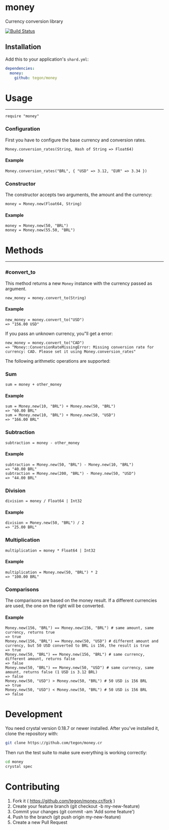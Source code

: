 # money

Currency conversion library

[![Build Status](https://travis-ci.org/tegon/money.cr.svg?branch=master)](https://travis-ci.org/tegon/money.cr)

## Installation

Add this to your application's `shard.yml`:

```yaml
dependencies:
  money:
    github: tegon/money
```

# Usage
---

```crystal
require "money"
```

### Configuration

First you have to configure the base currency and conversion rates.

```crystal
Money.conversion_rates(String, Hash of String => Float64)
```

#### Example

```crystal
Money.conversion_rates("BRL", { "USD" => 3.12, "EUR" => 3.34 })
```

### Constructor

The constructor accepts two arguments, the amount and the currency:

```crystal
money = Money.new(Float64, String)
```

#### Example

```crystal
money = Money.new(50, "BRL")
money = Money.new(55.50, "BRL")
```

# Methods
---

### #convert_to

This method returns a new `Money` instance with the currency passed as argument.

```crystal
new_money = money.convert_to(String)
```

#### Example

```crystal
new_money = money.convert_to("USD")
=> "156.00 USD"
```

If you pass an unknown currency, you"ll get a error:

```crystal
new_money = money.convert_to("CAD")
=> "Money::ConversionRateMissingError: Missing conversion rate for currency: CAD. Please set it using Money.conversion_rates"
```

The following arithmetic operations are supported:

### Sum

```crystal
sum = money + other_money
```

#### Example

```crystal
sum = Money.new(10, "BRL") + Money.new(50, "BRL")
=> "60.00 BRL"
sum = Money.new(10, "BRL") + Money.new(50, "USD")
=> "166.00 BRL"
```

### Subtraction

```crystal
subtraction = money - other_money
```

#### Example

```crystal
subtraction = Money.new(50, "BRL") - Money.new(10, "BRL")
=> "40.00 BRL"
subtraction = Money.new(200, "BRL") - Money.new(50, "USD")
=> "44.00 BRL"
```

### Division

```crystal
division = money / Float64 | Int32
```

#### Example

```crystal
division = Money.new(50, "BRL") / 2
=> "25.00 BRL"
```

### Multiplication

```crystal
multiplication = money * Float64 | Int32
```

#### Example

```crystal
multiplication = Money.new(50, "BRL") * 2
=> "100.00 BRL"
```

### Comparisons

The comparisons are based on the money result. If a different currencies are used, the one on the right will be converted.


#### Example

```crystal
Money.new(156, "BRL") == Money.new(156, "BRL") # same amount, same currency, returns true
=> true
Money.new(156, "BRL") == Money.new(50, "USD") # different amount and currency, but 50 USD converted to BRL is 156, the result is true
=> true
Money.new(50, "BRL") == Money.new(156, "BRL") # same currency, different amount, returns false
=> false
Money.new(50, "BRL") == Money.new(50, "USD") # same currency, same amount, returns false (1 USD is 3.12 BRL)
=> false
Money.new(50, "USD") > Money.new(50, "BRL") # 50 USD is 156 BRL
=> true
Money.new(50, "USD") < Money.new(50, "BRL") # 50 USD is 156 BRL
=> false
```

# Development

You need crystal version 0.18.7 or newer installed. After you've installed it, clone the repository with:

```bash
git clone https://github.com/tegon/money.cr
```

Then run the test suite to make sure everything is working correctly:

```bash
cd money
crystal spec
```

# Contributing

1. Fork it ( https://github.com/tegon/money.cr/fork )
2. Create your feature branch (git checkout -b my-new-feature)
3. Commit your changes (git commit -am 'Add some feature')
4. Push to the branch (git push origin my-new-feature)
5. Create a new Pull Request
